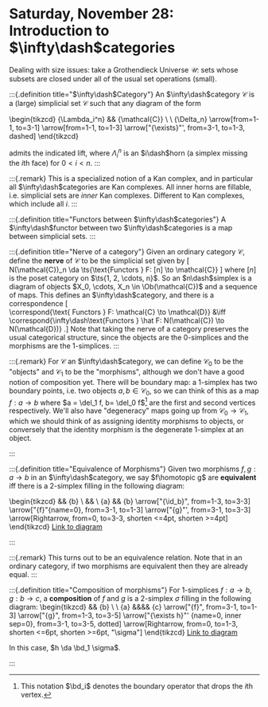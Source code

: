 # Saturday, November 28: Introduction to $\infty\dash$categories


Dealing with size issues: take a Grothendieck Universe $\mathcal{U}$: sets whose subsets are closed under all of the usual set operations (small).


:::{.definition title="$\infty\dash$Category"}
An $\infty\dash$category $\mathcal{C}$ is a (large) simplicial set $\mathcal{C}$ such that any diagram of the form

\begin{tikzcd}
	{\Lambda_i^n} && {\mathcal{C}} \\
	\\
	{\Delta_n}
	\arrow[from=1-1, to=3-1]
	\arrow[from=1-1, to=1-3]
	\arrow["{\exists}"', from=3-1, to=1-3, dashed]
\end{tikzcd}

admits the indicated lift, where $\Lambda_i^n$ is an $i\dash$horn (a simplex missing the $i$th face) for $0 < i < n$.
:::


:::{.remark}
This is a specialized notion of a Kan complex, and in particular all $\infty\dash$categories are Kan complexes.
All inner horns are fillable, i.e. simplicial sets are *inner* Kan complexes.
Different to Kan complexes, which include all $i$.
:::

:::{.definition title="Functors between $\infty\dash$categories"}
A $\infty\dash$functor between two $\infty\dash$categories is a map between simplicial sets.
:::

:::{.definition title="Nerve of a category"}
Given an ordinary category $\mathcal{C}$, define the **nerve** of $\mathcal{C}$ to be the simplicial set given by
\[  
N(\mathcal{C})_n \da \ts{\text{Functors } F: [n] \to \mathcal{C}}
\]
where $[n]$ is the poset category on $\ts{1, 2, \cdots, n}$.
So an $n\dash$simplex is a diagram of objects $X_0, \cdots, X_n \in \Ob(\mathcal{C})$ and a sequence of maps.
This defines an $\infty\dash$category, and there is a correspondence
\[  
\correspond{\text{ Functors } F: \mathcal{C} \to \mathcal{D}}
&\iff
\correspond{\infty\dash\text{Functors } \hat F: N(\mathcal{C}) \to N(\mathcal{D})}
.\]
Note that taking the nerve of a category preserves the usual categorical structure, since the objects are the 0-simplices and the morphisms are the 1-simplices.
:::



:::{.remark}
For $\mathcal{C}$ an $\infty\dash$category, we can define $\mathcal{C}_0$ to be the "objects" and $\mathcal{C}_1$ to be the "morphisms", although we don't have a good notion of composition yet.
There will be boundary map: a 1-simplex has two boundary points, i.e. two objects $a, b \in \mathcal{C}_0$, so we can think of this as a map $f: a\to b$ where $a = \del_1 f, b= \del_0 f$[^on_bd_notation]
are the first and second vertices respectively.
We'll also have "degeneracy" maps going up from $\mathcal{C}_0 \to \mathcal{C}_1$, which we should think of as assigning identity morphisms to objects, or conversely that the identity morphism is the degenerate 1-simplex at an object.

[^on_bd_notation]: This notation $\bd_i$ denotes the boundary operator that drops the $i$th vertex. 

:::

:::{.definition title="Equivalence of Morphisms"}
Given two morphisms $f, g: a\to b$ in an $\infty\dash$category, we say $f\homotopic g$ are **equivalent** iff there is a 2-simplex filling in the following diagram:

\begin{tikzcd}
    && {b}  \\
    &&      \\
{a} && {b}
\arrow["{\id_b}", from=1-3, to=3-3]
\arrow["{f}"{name=0}, from=3-1, to=1-3]
\arrow["{g}"', from=3-1, to=3-3]
\arrow[Rightarrow, from=0, to=3-3, shorten <=4pt, shorten >=4pt]
\end{tikzcd}
[Link to diagram](https://q.uiver.app/?q=WzAsMyxbMCwyLCJhIl0sWzIsMCwiYiJdLFsyLDIsImIiXSxbMSwyLCJcXGlkX2IiXSxbMCwxLCJmIl0sWzAsMiwiZyIsMl0sWzQsMiwiIiwwLHsibGVuZ3RoIjo3MH1dXQ==)

:::

:::{.remark}
This turns out to be an equivalence relation.
Note that in an ordinary category, if two morphisms are equivalent then they are already equal.
:::

:::{.definition title="Composition of morphisms"}
For 1-simplices $f: a\to b, g:b\to c$, a **composition** of $f$ and $g$ is a 2-simplex $\sigma$ filling in the following diagram:
\begin{tikzcd}
	&& {b} \\
	\\
	{a} &&&& {c}
	\arrow["{f}", from=3-1, to=1-3]
	\arrow["{g}", from=1-3, to=3-5]
	\arrow["{\exists h}"' {name=0, inner sep=0}, from=3-1, to=3-5, dotted]
	\arrow[Rightarrow, from=0, to=1-3, shorten <=6pt, shorten >=6pt, "\sigma"]
\end{tikzcd}
[Link to diagram](https://q.uiver.app/?q=WzAsMyxbMCwyLCJhIl0sWzQsMiwiYyJdLFsyLDAsImIiXSxbMCwyLCJmIl0sWzIsMSwiZyJdLFswLDFdLFs1LDIsIiIsMCx7Imxlbmd0aCI6NzB9XV0=)

In this case, $h \da \bd_1 \sigma$.

:::


